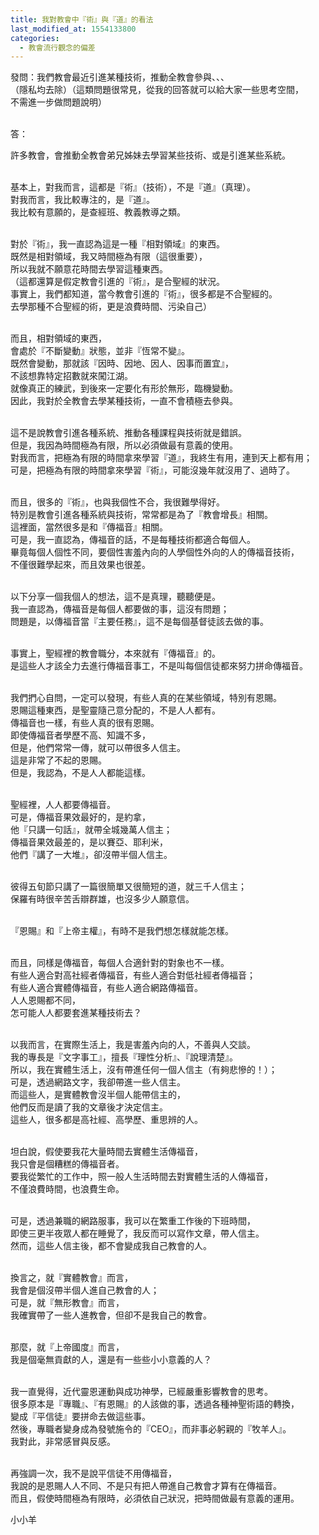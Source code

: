 ```yaml
---
title: 我對教會中『術』與『道』的看法
last_modified_at: 1554133800
categories:
  - 教會流行觀念的偏差
---
```


<p>發問：我們教會最近引進某種技術，推動全教會參與、、、<br>
（隱私均去除）（這類問題很常見，從我的回答就可以給大家一些思考空間，<br>
不需進一步做問題說明）</p>

<p><br>
答：</p>

<p>許多教會，會推動全教會弟兄姊妹去學習某些技術、或是引進某些系統。</p>

<p><br>
基本上，對我而言，這都是『術』（技術），不是『道』（真理）。<br>
對我而言，我比較專注的，是『道』。<br>
我比較有意願的，是查經班、教義教導之類。</p>

<p><br>
對於『術』，我一直認為這是一種『相對領域』的東西。<br>
既然是相對領域，我又時間極為有限（這很重要），<br>
所以我就不願意花時間去學習這種東西。<br>
（這都還算是假定教會引進的『術』，是合聖經的狀況。<br>
事實上，我們都知道，當今教會引進的『術』，很多都是不合聖經的。<br>
去學那種不合聖經的術，更是浪費時間、污染自己）</p>

<p><br>
而且，相對領域的東西，<br>
會處於『不斷變動』狀態，並非『恆常不變』。<br>
既然會變動，那就該『因時、因地、因人、因事而置宜』，<br>
不該想靠特定招數就來闖江湖。<br>
就像真正的練武，到後來一定要化有形於無形，臨機變動。<br>
因此，我對於全教會去學某種技術，一直不會積極去參與。</p>

<p><br>
這不是說教會引進各種系統、推動各種課程與技術就是錯誤。<br>
但是，我因為時間極為有限，所以必須做最有意義的使用。<br>
對我而言，把極為有限的時間拿來學習『道』，我終生有用，連到天上都有用；<br>
可是，把極為有限的時間拿來學習『術』，可能沒幾年就沒用了、過時了。</p>

<p><br>
而且，很多的『術』，也與我個性不合，我很難學得好。<br>
特別是教會引進各種系統與技術，常常都是為了『教會增長』相關。<br>
這裡面，當然很多是和『傳福音』相關。<br>
可是，我一直認為，傳福音的話，不是每種技術都適合每個人。<br>
畢竟每個人個性不同，要個性害羞內向的人學個性外向的人的傳福音技術，<br>
不僅很難學起來，而且效果也很差。</p>

<p><br>
以下分享一個我個人的想法，這不是真理，聽聽便是。<br>
我一直認為，傳福音是每個人都要做的事，這沒有問題；<br>
問題是，以傳福音當『主要任務』，這不是每個基督徒該去做的事。</p>

<p><br>
事實上，聖經裡的教會職分，本來就有『傳福音』的。<br>
是這些人才該全力去進行傳福音事工，不是叫每個信徒都來努力拼命傳福音。</p>

<p><br>
我們捫心自問，一定可以發現，有些人真的在某些領域，特別有恩賜。<br>
恩賜這種東西，是聖靈隨己意分配的，不是人人都有。<br>
傳福音也一樣，有些人真的很有恩賜。<br>
即使傳福音者學歷不高、知識不多，<br>
但是，他們常常一傳，就可以帶很多人信主。<br>
這是非常了不起的恩賜。<br>
但是，我認為，不是人人都能這樣。</p>

<p><br>
聖經裡，人人都要傳福音。<br>
可是，傳福音果效最好的，是約拿，<br>
他『只講一句話』，就帶全城幾萬人信主；<br>
傳福音果效最差的，是以賽亞、耶利米，<br>
他們『講了一大堆』，卻沒帶半個人信主。</p>

<p><br>
彼得五旬節只講了一篇很簡單又很簡短的道，就三千人信主；<br>
保羅有時很辛苦舌辯群雄，也沒多少人願意信。</p>

<p><br>
『恩賜』和『上帝主權』，有時不是我們想怎樣就能怎樣。</p>

<p><br>
而且，同樣是傳福音，每個人合適針對的對象也不一樣。<br>
有些人適合對高社經者傳福音，有些人適合對低社經者傳福音；<br>
有些人適合實體傳福音，有些人適合網路傳福音。<br>
人人恩賜都不同，<br>
怎可能人人都要套進某種技術去？</p>

<p><br>
以我而言，在實際生活上，我是害羞內向的人，不善與人交談。<br>
我的專長是『文字事工』，擅長『理性分析』、『說理清楚』。<br>
所以，我在實體生活上，沒有帶進任何一個人信主（有夠悲慘的！）；<br>
可是，透過網路文字，我卻帶進一些人信主。<br>
而這些人，是實體教會沒半個人能帶信主的，<br>
他們反而是讀了我的文章後才決定信主。<br>
這些人，很多都是高社經、高學歷、重思辨的人。</p>

<p><br>
坦白說，假使要我花大量時間去實體生活傳福音，<br>
我只會是個糟糕的傳福音者。<br>
要我從繁忙的工作中，照一般人生活時間去對實體生活的人傳福音，<br>
不僅浪費時間，也浪費生命。</p>

<p><br>
可是，透過兼職的網路服事，我可以在繁重工作後的下班時間，<br>
即使三更半夜眾人都在睡覺了，我反而可以寫作文章，帶人信主。<br>
然而，這些人信主後，都不會變成我自己教會的人。</p>

<p><br>
換言之，就『實體教會』而言，<br>
我會是個沒帶半個人進自己教會的人；<br>
可是，就『無形教會』而言，<br>
我確實帶了一些人進教會，但卻不是我自己的教會。</p>

<p><br>
那麼，就『上帝國度』而言，<br>
我是個毫無貢獻的人，還是有一些些小小意義的人？</p>

<p><br>
我一直覺得，近代靈恩運動與成功神學，已經嚴重影響教會的思考。<br>
很多原本是『專職』、『有恩賜』的人該做的事，透過各種神聖術語的轉換，<br>
變成『平信徒』要拼命去做這些事。<br>
然後，專職者變身成為發號施令的『CEO』，而非事必躬親的『牧羊人』。<br>
我對此，非常感冒與反感。</p>

<p><br>
再強調一次，我不是說平信徒不用傳福音，<br>
我說的是恩賜人人不同、不是只有把人帶進自己教會才算有在傳福音。<br>
而且，假使時間極為有限時，必須依自己狀況，把時間做最有意義的運用。</p>

<p>小小羊</p>

